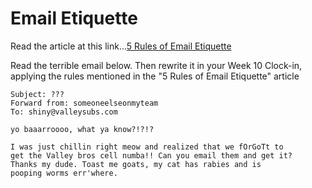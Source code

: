 # Email Etiquette #

Read the article at this link...[5 Rules of Email Etiquette](https://www.huffingtonpost.com/her-campus/5-rules-of-email-etiquett_b_4860133.html)

Read the terrible email below. Then rewrite it in your Week 10 Clock-in, applying the rules mentioned in the "5 Rules of Email Etiquette" article

```
Subject: ???
Forward from: someoneelseonmyteam
To: shiny@valleysubs.com

yo baaarroooo, what ya know?!?!?

I was just chillin right meow and realized that we fOrGoTt to 
get the Valley bros cell numba!! Can you email them and get it? 
Thanks my dude. Toast me goats, my cat has rabies and is 
pooping worms err'where. 
```

